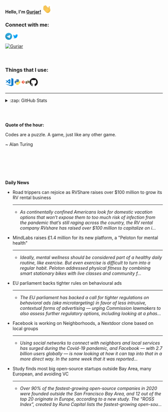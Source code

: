 #### Hello, I'm [Gurjar!](https://GurjarKing.github.io) <img src="https://raw.githubusercontent.com/ABSphreak/ABSphreak/master/gifs/Hi.gif" width="30px"></h2>


### Connect with me:

[<img align="left" alt="Gurjar | Telegram" width="22px" src="https://raw.githubusercontent.com/github/explore/80688e429a7d4ef2fca1e82350fe8e3517d3494d/topics/telegram/telegram.png" />][Telegram]
[<img align="left" alt="Gurjar | Twitter" width="22px" src="https://raw.githubusercontent.com/github/explore/80688e429a7d4ef2fca1e82350fe8e3517d3494d/topics/twitter/twitter.png" />][Twitter]
<br >
<br >
<a href="https://github.com/GurjarKing"><img src="https://komarev.com/ghpvc/?username=GurjarKing" alt="Gurjar" /></a> <br />
<br />
<br />
<!-- <br >

![](https://visitor-badge.glitch.me/badge?page_id=GurjarKing)

<br /> -->

### Things that I use:

[<img align="left" alt="Visual Studio Code" width="26px" src="https://raw.githubusercontent.com/github/explore/80688e429a7d4ef2fca1e82350fe8e3517d3494d/topics/visual-studio-code/visual-studio-code.png" />][VSCode]
[<img align="left" alt="Python" width="26px" src="https://raw.githubusercontent.com/github/explore/80688e429a7d4ef2fca1e82350fe8e3517d3494d/topics/python/python.png" />][Python]
[<img align="left" alt="Git" width="26px" src="https://raw.githubusercontent.com/github/explore/80688e429a7d4ef2fca1e82350fe8e3517d3494d/topics/git/git.png" />][Git]
[<img align="left" alt="GitHub" width="26px" src="https://raw.githubusercontent.com/github/explore/78df643247d429f6cc873026c0622819ad797942/topics/github/github.png" />][Github]

<br />
<br />

---
<details>
  <summary>:zap: GitHub Stats</summary>

<img align="left" alt="Gurjar's Github Stats" src="https://github-readme-stats.vercel.app/api?username=GurjarKing&show_icons=true&hide_border=true&count_private=true&include_all_commit=true&theme=algolia" />

</details>

<!-- ### 🔔 My latest tweet
<a href="https://twitter.com/Gurjar_King43" target="_blank">
	<img src="https://github.com/GurjarKing/GurjarKing/raw/master/tweet.png" width="70%" align="center" alt="Click to view on Twitter" title="My latest tweet, as an image"/>
</a> -->
<br>

<pre>

</pre>

**Quote of the hour:**

Codes are a puzzle. A game, just like any other game.

~ Alan Turing
<pre>

</pre>
<br>
<pre>


</pre>
<strong>Daily News</strong>
  
  - Road trippers can rejoice as RVShare raises over $100 million to grow its RV rental business
     <hr/>
     
      - *As continentally confined Americans look for domestic vacation options that won’t expose them to too much risk of infection from the pandemic that’s still raging across the country, the RV rental company RVshare has raised over $100 million to capitalize on i…*
     
  - MindLabs raises £1.4 million for its new platform, a "Peloton for mental health"
      <hr/>
      
      - *Ideally, mental wellness should be considered part of a healthy daily routine, like exercise. But even exercise is difficult to turn into a regular habit. Peloton addressed physical fitness by combining smart stationary bikes with live classes and community f…*
      
  - EU parliament backs tighter rules on behavioural ads
      <hr/>
      
      - *The EU parliament has backed a call for tighter regulations on behavioral ads (aka microtargeting) in favor of less intrusive, contextual forms of advertising — urging Commission lawmakers to also assess further regulatory options, including looking at a phas…*
      
  - Facebook is working on Neighborhoods, a Nextdoor clone based on local groups
      <hr/>
      
      - *Using social networks to connect with neighbors and local services has surged during the Covid-19 pandemic, and Facebook — with 2.7 billion users globally — is now looking at how it can tap into that in a more direct way. In the same week that it was reported…*
       
  - Study finds most big open-source startups outside Bay Area, many European, and avoiding VC
      <hr/>
       
       - *Over 90% of the fastest-growing open-source companies in 2020 were founded outside the San Francisco Bay Area, and 12 out of the top 20 originate in Europe, according to a new study. The “ROSS Index”, created by Runa Capital lists the fastest-growing open-sou…*
      

<br />

[VSCode]: https://code.visualstudio.com/
[Python]: https://www.python.org/
[Git]: https://git-scm.com/
[Github]: https://github.com/
[Telegram]: https://t.me/Gurjar_King/
[Twitter]: https://twitter.com/Gurjar_King43/
